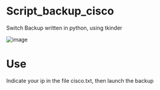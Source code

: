 # Script_backup_cisco
Switch Backup written in python, using tkinder

![image](https://user-images.githubusercontent.com/56968891/152676675-7d290fc7-b38d-4ce6-8b5e-1cc74573f4a1.png)


# Use
Indicate your ip in the file cisco.txt, then launch the backup
